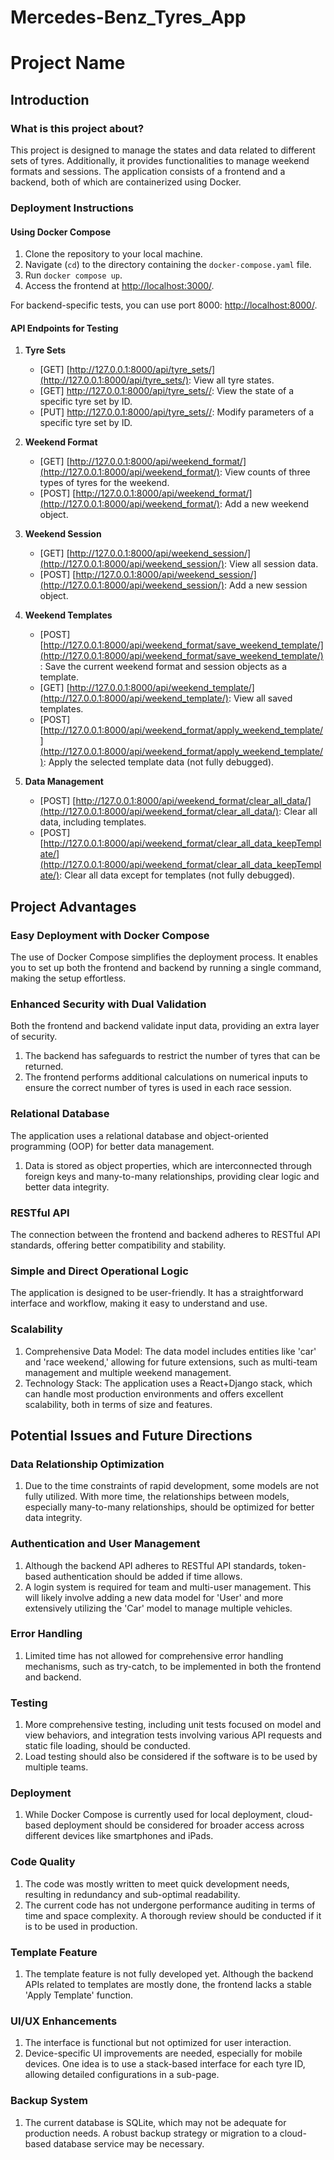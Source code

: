 # Mercedes-Benz_Tyres_App
 
# Project Name

## Introduction

### What is this project about?

This project is designed to manage the states and data related to different sets of tyres. Additionally, it provides functionalities to manage weekend formats and sessions. The application consists of a frontend and a backend, both of which are containerized using Docker.

### Deployment Instructions

#### Using Docker Compose

1. Clone the repository to your local machine.
2. Navigate (`cd`) to the directory containing the `docker-compose.yaml` file.
3. Run `docker compose up`.
4. Access the frontend at [http://localhost:3000/](http://localhost:3000/).

For backend-specific tests, you can use port 8000: [http://localhost:8000/](http://localhost:8000/).

#### API Endpoints for Testing

1. **Tyre Sets**
    - [GET] [http://127.0.0.1:8000/api/tyre_sets/](http://127.0.0.1:8000/api/tyre_sets/): View all tyre states.
    - [GET] [http://127.0.0.1:8000/api/tyre_sets/<id>/](http://127.0.0.1:8000/api/tyre_sets/<id>/): View the state of a specific tyre set by ID.
    - [PUT] [http://127.0.0.1:8000/api/tyre_sets/<id>/](http://127.0.0.1:8000/api/tyre_sets/<id>/): Modify parameters of a specific tyre set by ID.

2. **Weekend Format**
    - [GET] [http://127.0.0.1:8000/api/weekend_format/](http://127.0.0.1:8000/api/weekend_format/): View counts of three types of tyres for the weekend.
    - [POST] [http://127.0.0.1:8000/api/weekend_format/](http://127.0.0.1:8000/api/weekend_format/): Add a new weekend object.

3. **Weekend Session**
    - [GET] [http://127.0.0.1:8000/api/weekend_session/](http://127.0.0.1:8000/api/weekend_session/): View all session data.
    - [POST] [http://127.0.0.1:8000/api/weekend_session/](http://127.0.0.1:8000/api/weekend_session/): Add a new session object.

4. **Weekend Templates**
    - [POST] [http://127.0.0.1:8000/api/weekend_format/save_weekend_template/](http://127.0.0.1:8000/api/weekend_format/save_weekend_template/): Save the current weekend format and session objects as a template.
    - [GET] [http://127.0.0.1:8000/api/weekend_template/](http://127.0.0.1:8000/api/weekend_template/): View all saved templates.
    - [POST] [http://127.0.0.1:8000/api/weekend_format/apply_weekend_template/](http://127.0.0.1:8000/api/weekend_format/apply_weekend_template/): Apply the selected template data (not fully debugged).

5. **Data Management**
    - [POST] [http://127.0.0.1:8000/api/weekend_format/clear_all_data/](http://127.0.0.1:8000/api/weekend_format/clear_all_data/): Clear all data, including templates.
    - [POST] [http://127.0.0.1:8000/api/weekend_format/clear_all_data_keepTemplate/](http://127.0.0.1:8000/api/weekend_format/clear_all_data_keepTemplate/): Clear all data except for templates (not fully debugged).
## Project Advantages

### Easy Deployment with Docker Compose

The use of Docker Compose simplifies the deployment process. It enables you to set up both the frontend and backend by running a single command, making the setup effortless.

### Enhanced Security with Dual Validation

Both the frontend and backend validate input data, providing an extra layer of security.

1. The backend has safeguards to restrict the number of tyres that can be returned.
2. The frontend performs additional calculations on numerical inputs to ensure the correct number of tyres is used in each race session.

### Relational Database

The application uses a relational database and object-oriented programming (OOP) for better data management.

1. Data is stored as object properties, which are interconnected through foreign keys and many-to-many relationships, providing clear logic and better data integrity.

### RESTful API

The connection between the frontend and backend adheres to RESTful API standards, offering better compatibility and stability.

### Simple and Direct Operational Logic

The application is designed to be user-friendly. It has a straightforward interface and workflow, making it easy to understand and use.

### Scalability

1. Comprehensive Data Model: The data model includes entities like 'car' and 'race weekend,' allowing for future extensions, such as multi-team management and multiple weekend management.
2. Technology Stack: The application uses a React+Django stack, which can handle most production environments and offers excellent scalability, both in terms of size and features.
## Potential Issues and Future Directions

### Data Relationship Optimization

1. Due to the time constraints of rapid development, some models are not fully utilized. With more time, the relationships between models, especially many-to-many relationships, should be optimized for better data integrity.

### Authentication and User Management

1. Although the backend API adheres to RESTful API standards, token-based authentication should be added if time allows.
2. A login system is required for team and multi-user management. This will likely involve adding a new data model for 'User' and more extensively utilizing the 'Car' model to manage multiple vehicles.

### Error Handling

1. Limited time has not allowed for comprehensive error handling mechanisms, such as try-catch, to be implemented in both the frontend and backend.

### Testing

1. More comprehensive testing, including unit tests focused on model and view behaviors, and integration tests involving various API requests and static file loading, should be conducted.
2. Load testing should also be considered if the software is to be used by multiple teams.

### Deployment

1. While Docker Compose is currently used for local deployment, cloud-based deployment should be considered for broader access across different devices like smartphones and iPads.

### Code Quality

1. The code was mostly written to meet quick development needs, resulting in redundancy and sub-optimal readability.
2. The current code has not undergone performance auditing in terms of time and space complexity. A thorough review should be conducted if it is to be used in production.

### Template Feature

1. The template feature is not fully developed yet. Although the backend APIs related to templates are mostly done, the frontend lacks a stable 'Apply Template' function.

### UI/UX Enhancements

1. The interface is functional but not optimized for user interaction.
2. Device-specific UI improvements are needed, especially for mobile devices. One idea is to use a stack-based interface for each tyre ID, allowing detailed configurations in a sub-page.

### Backup System

1. The current database is SQLite, which may not be adequate for production needs. A robust backup strategy or migration to a cloud-based database service may be necessary.
